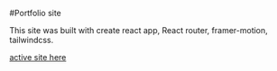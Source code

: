 #Portfolio site

This site was built with create react app, React router, framer-motion, tailwindcss.

[active site here](https://cleverakanimoh.github.io/portfolios/)
